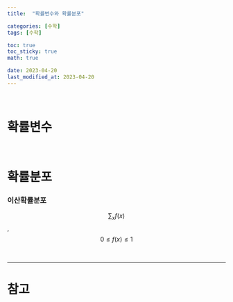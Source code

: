 ```yaml
---
title:  "확률변수와 확률분포"

categories: [수학]
tags: [수학]

toc: true
toc_sticky: true
math: true

date: 2023-04-20
last_modified_at: 2023-04-20
---
```


<br>

# 확률변수



<br>

# 확률분포

### 이산확률분포

$$\sum_{x} f(x)$$, $$0 \leq f(x) \leq 1$$

<br>

---
# 참고